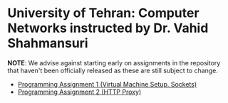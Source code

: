 # University of Tehran: Computer Networks instructed by Dr. Vahid Shahmansuri

**NOTE**: We advise against starting early on assignments in the repository
that haven't been officially released as these are still subject to change.

* [Programming Assignment 1 (Virtual Machine Setup, Sockets)](https://github.com/Mehrabpsh/Computer_Network_PA/tree/main/assignments/assignment1)
* [Programming Assignment 2 (HTTP Proxy)](https://github.com/Mehrabpsh/Computer_Network_PA/tree/main/assignments/assignment2)
